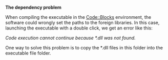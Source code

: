 **The dependency problem**

When compiling the executable in the [Code::Blocks](https://www.codeblocks.org/) environment, the software could wrongly set the paths to the foreign libraries. In this case, 
launching the executable with a double click,  we get an error like this:

*Code execution cannot continue because \*.dll was not found.*

One way to solve this problem is to copy the *.dll files in this folder into the executable file folder.
